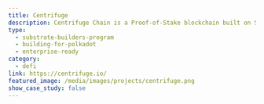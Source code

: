 ```yaml
---
title: Centrifuge
description: Centrifuge Chain is a Proof-of-Stake blockchain built on Substrate that enables users to bring their assets on-chain as non-fungible tokens (NFTs).
type:
  - substrate-builders-program
  - building-for-polkadot
  - enterprise-ready
category:
  - defi
link: https://centrifuge.io/
featured_image: /media/images/projects/centrifuge.png
show_case_study: false
---
```

